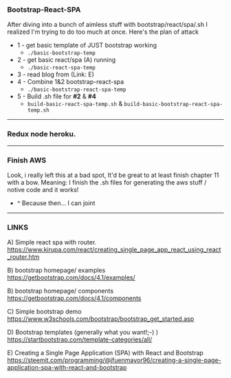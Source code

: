 ### Bootstrap-React-SPA
After diving into a bunch of aimless stuff with bootstrap/react/spa/.sh I realized I'm trying to do too much at once. Here's the plan of attack
- 1 - get basic template of JUST bootstrap working 	
  - `./basic-bootstrap-temp`
- 2 - get basic react/spa (A) running 		 	        
  - `./basic-react-spa-temp`
- 3 - read blog from (Link: E)					
- 4 - Combine 1&2 bootstrap-react-spa			          
  - `./basic-bootstrap-react-spa-temp`
- 5 - Build .sh file for **#2** & **#4**
  - `build-basic-react-spa-temp.sh` & `build-basic-bootstrap-react-spa-temp.sh`

----
### Redux node heroku.

----
### Finish AWS
Look, i really left this at a bad spot, It'd be great to at least finish chapter 11 with a bow. Meaning: I finish the .sh files for generating the aws stuff / notive code and it works!
- ^ Because then... I can joint


----
### LINKS

A) Simple react spa with router.
https://www.kirupa.com/react/creating_single_page_app_react_using_react_router.htm

B) bootstrap homepage/ examples
https://getbootstrap.com/docs/4.1/examples/

B) bootstrap homepage/ components
https://getbootstrap.com/docs/4.1/components

C) Simple bootstrap demo
https://www.w3schools.com/bootstrap/bootstrap_get_started.asp

D) Bootstrap templates (generally what you want!;-) )
https://startbootstrap.com/template-categories/all/

E) Creating a Single Page Application (SPA) with React and Bootstrap
https://steemit.com/programming/@jfuenmayor96/creating-a-single-page-application-spa-with-react-and-bootstrap
